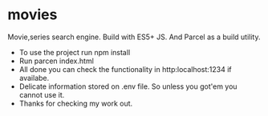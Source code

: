 # movies
Movie,series search engine. Build with ES5+ JS. And Parcel as a build utility.



- To use the project run npm install
- Run parcen index.html
- All done you can check the functionality in http:localhost:1234 if availabe.
- Delicate information stored on .env file. So unless you got'em  you cannot use it.
- Thanks for checking my work out.

